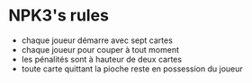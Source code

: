 # NPK3's rules

- chaque joueur démarre avec sept cartes
- chaque joueur pour couper à tout moment
- les pénalités sont à hauteur de deux cartes
- toute carte quittant la pioche reste en possession du joueur

